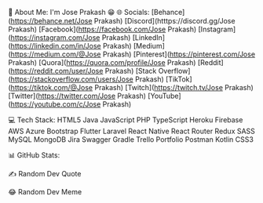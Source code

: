 💫 About Me:
I'm Jose Prakash 😁
🌐 Socials:
[Behance](https://behance.net/Jose Prakash) [Discord](htttps://discord.gg/Jose Prakash) [Facebook](https://facebook.com/Jose Prakash) [Instagram](https://instagram.com/Jose Prakash) [LinkedIn](https://linkedin.com/in/Jose Prakash) [Medium](https://medium.com/@Jose Prakash) [Pinterest](https://pinterest.com/Jose Prakash) [Quora](https://quora.com/profile/Jose Prakash) [Reddit](https://reddit.com/user/Jose Prakash) [Stack Overflow](https://stackoverflow.com/users/Jose Prakash) [TikTok](https://tiktok.com/@Jose Prakash) [Twitch](https://twitch.tv/Jose Prakash) [Twitter](https://twitter.com/Jose Prakash) [YouTube](https://youtube.com/c/Jose Prakash)

💻 Tech Stack:
HTML5 Java JavaScript PHP TypeScript Heroku Firebase AWS Azure Bootstrap Flutter Laravel React Native React Router Redux SASS MySQL MongoDB Jira Swagger Gradle Trello Portfolio Postman Kotlin CSS3

📊 GitHub Stats:




✍️ Random Dev Quote


😂 Random Dev Meme


